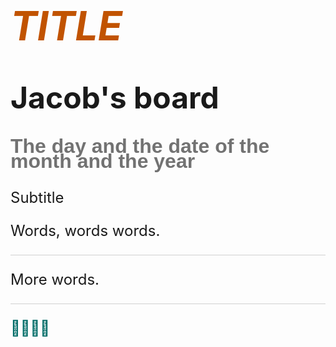 # Title

## Jacob's board

### The day and the date of the month and the year

Subtitle

Words, words words.

---

More words.

<hr/>

<p id="nav"><a href="https://jacobdensford.com/tags/boards/">&#128240;</a><a href="https://jacobdensford.com/">&#128279;</a><a href="https://jacobdensford.com/feed.xml">&#128225;</a><a href="mailto:hello@jacobdensford.com">&#128231;</a></p>

<style>

:host {
  background-color: #FFF8E7;
  color: rgba(0, 0, 0, 0.8);
  font-family: serif;
}

h1 {
  font-size: 4rem;
  text-transform: uppercase;
  color: #C15300;
  line-height: 3.5rem;
  font-style: italic;
}

h2 {
  font-size: 3rem;
  line-height: 2.5rem;
}

h3 {
  color: rgba(0, 0, 0, 0.55);
  font-size: 2rem;
  line-height: 1.5rem;
  font-family: sans-serif;
}

p {
  font-size: 1.5rem;
}

a {
  text-decoration: underline;
}

a:link, a:visited {
  color: #006C67;
}

a:hover {
  color: #C15300;
}

#nav a {
  text-decoration: none;
}

hr {
  opacity: 0.2;
  margin: 1rem 0 1rem 0;
}

</style>
